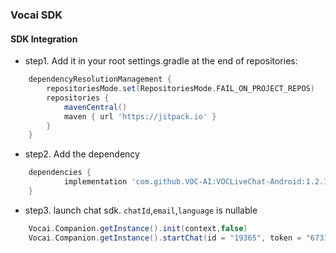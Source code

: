 ### Vocai SDK 

#### SDK Integration

+ step1. Add it in your root settings.gradle at the end of repositories:
```groovy
	dependencyResolutionManagement {
		repositoriesMode.set(RepositoriesMode.FAIL_ON_PROJECT_REPOS)
		repositories {
			mavenCentral()
			maven { url 'https://jitpack.io' }
		}
	}
```
+ step2. Add the dependency
```groovy
	dependencies {
	        implementation 'com.github.VOC-AI:VOCLiveChat-Android:1.2.1'
	}
```

+ step3. launch chat sdk. `chatId`,`email`,`language` is nullable
```groovy
    Vocai.Companion.getInstance().init(context,false)
    Vocai.Companion.getInstance().startChat(id = "19365", token = "6731F71BE4B0187458389512", chatId = "", email = "", language = "", extra = null)
```